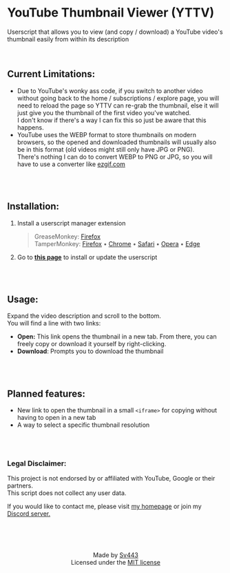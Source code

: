 # YouTube Thumbnail Viewer (YTTV)
Userscript that allows you to view (and copy / download) a YouTube video's thumbnail easily from within its description

<br>

## Current Limitations:
- Due to YouTube's wonky ass code, if you switch to another video without going back to the home / subscriptions / explore page, you will need to reload the page so YTTV can re-grab the thumbnail, else it will just give you the thumbnail of the first video you've watched.  
I don't know if there's a way I can fix this so just be aware that this happens.
- YouTube uses the WEBP format to store thumbnails on modern browsers, so the opened and downloaded thumbnails will usually also be in this format (old videos might still only have JPG or PNG).  
There's nothing I can do to convert WEBP to PNG or JPG, so you will have to use a converter like [ezgif.com](https://ezgif.com/webp-to-png)

<br><br>

## Installation:
1. Install a userscript manager extension
    > GreaseMonkey: [Firefox](https://addons.mozilla.org/en-US/firefox/addon/greasemonkey/)  
    > TamperMonkey: [Firefox](https://addons.mozilla.org/en-US/firefox/addon/tampermonkey/) &bull; [Chrome](https://chrome.google.com/webstore/detail/tampermonkey/dhdgffkkebhmkfjojejmpbldmpobfkfo?hl=en) &bull; [Safari](https://apps.apple.com/app/apple-store/id1482490089?mt=8) &bull; [Opera](https://addons.opera.com/en/extensions/details/tampermonkey-beta/) &bull; [Edge](https://microsoftedge.microsoft.com/addons/detail/tampermonkey/iikmkjmpaadaobahmlepeloendndfphd)
2. Go to **[this page](https://raw.githubusercontent.com/Sv443/YT_Thumbnail_Viewer/main/yt_thumbnail_viewer.user.js)** to install or update the userscript

<br><br>

## Usage:
Expand the video description and scroll to the bottom.  
You will find a line with two links:
- **Open:** This link opens the thumbnail in a new tab. From there, you can freely copy or download it yourself by right-clicking.
- **Download**: Prompts you to download the thumbnail

<br><br>

## Planned features:
- New link to open the thumbnail in a small `<iframe>` for copying without having to open in a new tab
- A way to select a specific thumbnail resolution


<br><br>

### Legal Disclaimer:
This project is not endorsed by or affiliated with YouTube, Google or their partners.  
This script does not collect any user data.  
  
If you would like to contact me, please visit [my homepage](https://sv443.net/) or join my [Discord server.](https://dc.sv443.net/)


<br><br><br>

<div align="center" style="text-align: center;">

Made by [Sv443](https://github.com/Sv443)  
Licensed under the [MIT license](./LICENSE.txt)

</div>
